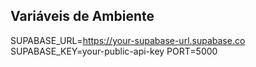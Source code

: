 ## Variáveis de Ambiente
SUPABASE_URL=https://your-supabase-url.supabase.co
SUPABASE_KEY=your-public-api-key
PORT=5000
